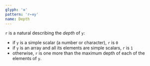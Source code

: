 ```yaml
---
glyph: '≡'
pattern: 'r←≡y'
name: Depth
---
```


`r` is a natural describing the *depth* of `y`:

* if `y` is a simple scalar (a number or character), `r` is `0`
* if `y` is an array and all its elements are simple scalars, `r` is `1`
* otherwise, `r` is one more than the maximum depth of each of the elements of `y`.